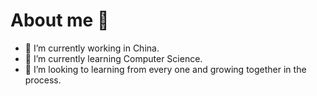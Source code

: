 # About me 👋


- 🔭 I’m currently working in China.
- 🌱 I’m currently learning Computer Science.
- 👯 I’m looking to learning from every one and growing together in the process.
